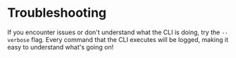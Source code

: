 # Troubleshooting

If you encounter issues or don't understand what the CLI is doing, try the `--verbose` flag. Every command that the CLI executes will be logged, making it easy to understand what's going on!
